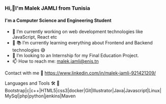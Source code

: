 ### Hi,👋I'm Malek JAMLI from Tunisia
#### I'm a Computer Science and Engineering Student

- 🔭  I’m currently working on web development technologies like JavaScript, React etc
- 🌱 📚 I’m currently learning everything about Frontend and Backend technologies 😅
- 👯 I’m looking to an Internship for my Final Education Project.
- 📫 How to reach me: malek.jamli@enis.tn

Contact with me 📝
https://www.linkedin.com/in/malek-jamli-921421209/

Languages and Tools 🛠 📝
Bootstrap|c|c++|HTML5|css3|docker|Git|Illustrator|Java|Javascript|Linux|MySql|php|python|jenkins|Maven

